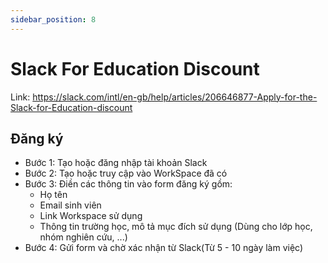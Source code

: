 ```yaml
---
sidebar_position: 8
---
```


# Slack For Education Discount

Link: https://slack.com/intl/en-gb/help/articles/206646877-Apply-for-the-Slack-for-Education-discount

## Đăng ký

- Bước 1: Tạo hoặc đăng nhập tài khoản Slack
- Bước 2: Tạo hoặc truy cập vào WorkSpace đã có
- Bước 3: Điền các thông tin vào form đăng ký gồm:
    - Họ tên
    - Email sinh viên
    - Link Workspace sử dụng
    - Thông tin trường học, mô tả mục đích sử dụng (Dùng cho lớp học, nhóm nghiên cứu, ...)
- Bước 4: Gửi form và chờ xác nhận từ Slack(Từ 5 - 10 ngày làm việc)